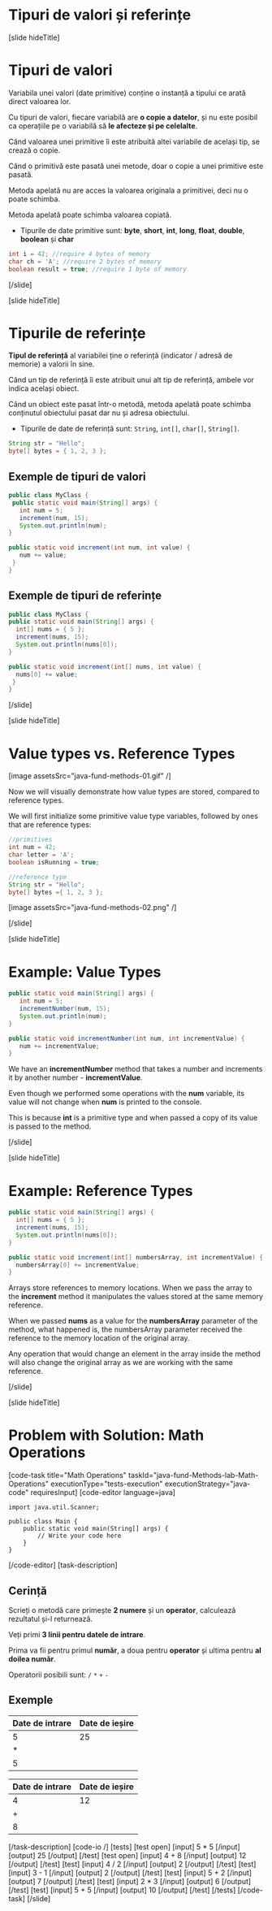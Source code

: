 # Tipuri de valori și referințe

[slide hideTitle]

# Tipuri de valori

Variabila unei valori \(date primitive\) conține o instanță a tipului ce arată direct valoarea lor. 

Cu tipuri de valori, fiecare variabilă are **o copie a datelor**, și nu este posibil ca operațiile pe o variabilă să **le afecteze și pe celelalte**.

Când valoarea unei primitive îi este atribuită altei variabile de același tip, se crează o copie.

Când o primitivă este pasată unei metode, doar o copie a unei primitive este pasată. 

Metoda apelată nu are acces la valoarea originala a primitivei, deci nu o poate schimba. 

Metoda apelată poate schimba valoarea copiată.

* Tipurile de date primitive sunt: **byte**, **short**, **int**, **long**, **float**, **double**, **boolean** și **char**

```Java
int i = 42; //require 4 bytes of memory
char ch = 'A'; //require 2 bytes of memory
boolean result = true; //require 1 byte of memory
```
[/slide]

[slide hideTitle]
# Tipurile de referințe

**Tipul de referință** al variabilei ține o referință \(indicator / adresă de memorie\) a valorii în sine.

Când un tip de referință îi este atribuit unui alt tip de referință, ambele vor indica același obiect.

Când un obiect este pasat într-o metodă, metoda apelată poate schimba conținutul obiectului pasat dar nu și adresa obiectului.

* Tipurile de date de referință sunt: `String`, `int[]`, `char[]`, `String[]`.

```Java
String str = "Hello";
byte[] bytes = { 1, 2, 3 };
```
## Exemple de tipuri de valori

```java live no-template
public class MyClass {
 public static void main(String[] args) {
   int num = 5;
   increment(num, 15);
   System.out.println(num);
}

public static void increment(int num, int value) {
   num += value;
 }
}
```

## Exemple de tipuri de referințe

```java live no-template
public class MyClass {
public static void main(String[] args) {
  int[] nums = { 5 };
  increment(nums, 15);
  System.out.println(nums[0]);
}

public static void increment(int[] nums, int value) {
  nums[0] += value;
 }
} 
```
[/slide]

[slide hideTitle]
# Value types vs. Reference Types

[image assetsSrc="java-fund-methods-01.gif" /]

Now we will visually demonstrate how value types are stored, compared to reference types. 

We will first initialize some primitive value type variables, followed by ones that are reference types:

```java
//primitives
int num = 42;
char letter = 'A';
boolean isRunning = true;

//reference type
String str = "Hello";
byte[] bytes ={ 1, 2, 3 };
```

[image assetsSrc="java-fund-methods-02.png" /]

[/slide]

[slide hideTitle]

# Example: Value Types

```java
public static void main(String[] args) {
   int num = 5;
   incrementNumber(num, 15);
   System.out.println(num);
}

public static void incrementNumber(int num, int incrementValue) {
   num += incrementValue;
}
```

We have an **incrementNumber** method that takes a number and increments it by another number - **incrementValue**.

Even though we performed some operations with the **num** variable, its value will not change when **num** is printed to the console. 

This is because **int** is a primitive type and when passed a copy of its value is passed to the method.

[/slide]

[slide hideTitle]

# Example: Reference Types


```java
public static void main(String[] args) {
  int[] nums = { 5 };
  increment(nums, 15);
  System.out.println(nums[0]);
}

public static void increment(int[] numbersArray, int incrementValue) {
  numbersArray[0] += incrementValue;
}

```

Arrays store references to memory locations. When we pass the array to the **increment** method it manipulates the values stored at the same memory reference. 

When we passed **nums** as a value for the **numbersArray** parameter of the method, what happened is, the numbersArray parameter received the reference to the memory location of the original array. 

Any operation that would change an element in the array inside the method will also change the original array as we are working with the same reference.

[/slide]

[slide hideTitle]
# Problem with Solution: Math Operations
[code-task title="Math Operations" taskId="java-fund-Methods-lab-Math-Operations" executionType="tests-execution" executionStrategy="java-code" requiresInput]
[code-editor language=java]
```
import java.util.Scanner;

public class Main {
    public static void main(String[] args) {
        // Write your code here
    }
}
```
[/code-editor]
[task-description]
## Cerință
Scrieți o metodă care primește **2 numere** și un **operator**, calculează rezultatul și-l returnează.

Veți primi **3 linii pentru datele de intrare**.

Prima va fii pentru primul **număr**, a doua pentru **operator** și ultima pentru **al doilea număr**.

Operatorii posibili sunt: `/` `*` `+` `-`

## Exemple
|**Date de intrare**|**Date de ieșire**|
| --- | --- | 
| 5 | 25 |
| * ||
| 5 ||

|**Date de intrare**|**Date de ieșire**|
| --- | --- | 
| 4 | 12 |
| + ||
| 8 ||

[/task-description]
[code-io /]
[tests]
[test open]
[input]
5
\*
5
[/input]
[output]
25
[/output]
[/test]
[test open]
[input]
4
+
8
[/input]
[output]
12
[/output]
[/test]
[test]
[input]
4
/
2
[/input]
[output]
2
[/output]
[/test]
[test]
[input]
3
\-
1
[/input]
[output]
2
[/output]
[/test]
[test]
[input]
5
+
2
[/input]
[output]
7
[/output]
[/test]
[test]
[input]
2
\*
3
[/input]
[output]
6
[/output]
[/test]
[test]
[input]
5
+
5
[/input]
[output]
10
[/output]
[/test]
[/tests]
[/code-task]
[/slide]

